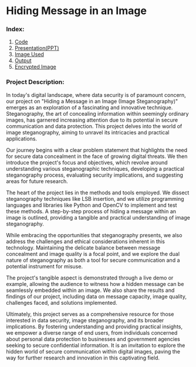 <h1> Hiding Message in an Image </h1>

<h3>Index: </h3>
<ol>
<li><a href="Hiding Message in an Image.py">Code</a></li>
<li><a href="Hiding message in an image.pptx">Presentation(PPT)</a></li>
<li><a href="Dragon Ball Z.jpg">Image Used</a></li>
<li><a href="Output.png">Output</a></li>
<li><a href="Encrypted_img.jpg">Encrypted Image</a></li>
</ol>
<h3>Project Description: </h3>

<p>In today's digital landscape, where data security is of paramount concern, our project on "Hiding a Message in an Image (Image Steganography)" emerges as an exploration of a fascinating and innovative technique. Steganography, the art of concealing information within seemingly ordinary images, has garnered increasing attention due to its potential in secure communication and data protection. This project delves into the world of image steganography, aiming to unravel its intricacies and practical applications.</p>

<p>Our journey begins with a clear problem statement that highlights the need for secure data concealment in the face of growing digital threats. We then introduce the project's focus and objectives, which revolve around understanding various steganographic techniques, developing a practical steganography process, evaluating security implications, and suggesting areas for future research.</p>

<p>The heart of the project lies in the methods and tools employed. We dissect steganography techniques like LSB insertion, and we utilize programming languages and libraries like Python and OpenCV to implement and test these methods. A step-by-step process of hiding a message within an image is outlined, providing a tangible and practical understanding of image steganography.</p>

<p>While embracing the opportunities that steganography presents, we also address the challenges and ethical considerations inherent in this technology. Maintaining the delicate balance between message concealment and image quality is a focal point, and we explore the dual nature of steganography as both a tool for secure communication and a potential instrument for misuse.</p>

<p>The project's tangible aspect is demonstrated through a live demo or example, allowing the audience to witness how a hidden message can be seamlessly embedded within an image. We also share the results and findings of our project, including data on message capacity, image quality, challenges faced, and solutions implemented.</p>

<p>Ultimately, this project serves as a comprehensive resource for those interested in data security, image steganography, and its broader implications. By fostering understanding and providing practical insights, we empower a diverse range of end users, from individuals concerned about personal data protection to businesses and government agencies seeking to secure confidential information. It is an invitation to explore the hidden world of secure communication within digital images, paving the way for further research and innovation in this captivating field.</p>
